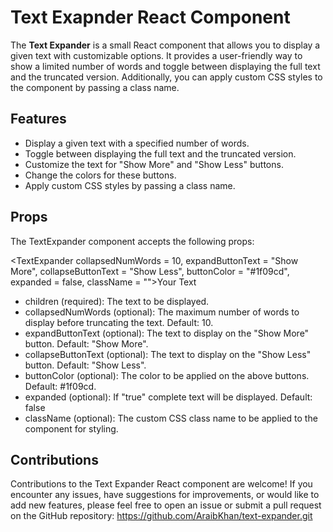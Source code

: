 # Text Exapnder React Component

The **Text Expander** is a small React component that allows you to display a given text with customizable options. It provides a user-friendly way to show a limited number of words and toggle between displaying the full text and the truncated version. Additionally, you can apply custom CSS styles to the component by passing a class name.

## Features

- Display a given text with a specified number of words.
- Toggle between displaying the full text and the truncated version.
- Customize the text for "Show More" and "Show Less" buttons.
- Change the colors for these buttons.
- Apply custom CSS styles by passing a class name.

## Props

The TextExpander component accepts the following props:

<TextExpander
collapsedNumWords = 10,
expandButtonText = "Show More",
collapseButtonText = "Show Less",
buttonColor = "#1f09cd",
expanded = false,
className = "">Your Text</TextExpander>

- children (required): The text to be displayed.
- collapsedNumWords (optional): The maximum number of words to display before truncating the text. Default: 10.
- expandButtonText (optional): The text to display on the "Show More" button. Default: "Show More".
- collapseButtonText (optional): The text to display on the "Show Less" button. Default: "Show Less".
- buttonColor (optional): The color to be applied on the above buttons. Default: #1f09cd.
- expanded (optional): If "true" complete text will be displayed. Default: false
- className (optional): The custom CSS class name to be applied to the component for styling.

## Contributions

Contributions to the Text Expander React component are welcome! If you encounter any issues, have suggestions for improvements, or would like to add new features, please feel free to open an issue or submit a pull request on the GitHub repository: https://github.com/AraibKhan/text-expander.git
